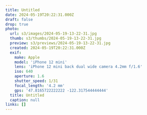 ```yaml
---
title: Untitled
date: 2024-05-19T20:22:31.000Z
draft: false
drop: true
photo:
  url: s3/images/2024-05-19-13-22-31.jpg
  thumb: s3/thumbs/2024-05-19-13-22-31.jpg
  preview: s3/previews/2024-05-19-13-22-31.jpg
  created: 2024-05-19T20:22:31.000Z
  exif:
    make: Apple
    model: 'iPhone 12 mini'
    lens: 'iPhone 12 mini back dual wide camera 4.2mm f/1.6'
    iso: 640
    aperture: 1.6
    shutter_speed: 1/31
    focal_length: '4.2 mm'
    gps: '47.8165722222222 -122.317544444444'
  title: Untitled
  caption: null
links: []
---
```


